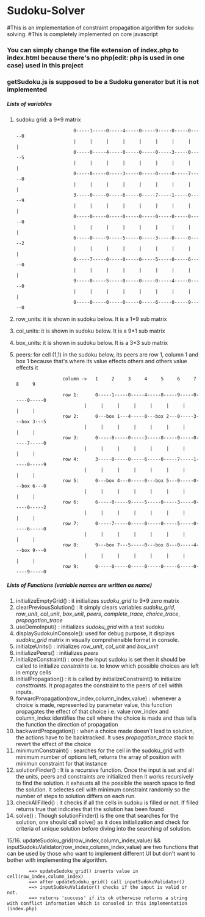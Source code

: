 # Sudoku-Solver
#This is an implementation of constraint propagation algorithm for sudoku solving.
#This is completely implemented on core javascript

### You can simply change the file extension of index.php to index.html because there's no php(edit: php is used in one case) used in this project
### getSudoku.js is supposed to be a Sudoku generator but it is not implemented

##### Lists of variables
1. sudoku grid: a 9*9 matrix

							0-----1-----0-----4-----0-----9-----0-----0-----0
							|     |     |     |     |     |     |     |     |
							0-----0-----4-----0-----0-----0-----3-----0-----5
							|     |     |     |     |     |     |     |     |
							0-----8-----0-----3-----0-----0-----0-----7-----0
							|     |     |     |     |     |     |     |     |
							3-----0-----0-----6-----0-----7-----1-----0-----9
							|     |     |     |     |     |     |     |     |
							0-----0-----0-----0-----0-----0-----0-----0-----0
							|     |     |     |     |     |     |     |     |
							6-----0-----9-----5-----0-----3-----0-----0-----2
							|     |     |     |     |     |     |     |     |
							0-----7-----0-----0-----0-----5-----0-----6-----0
							|     |     |     |     |     |     |     |     |
							9-----0-----5-----0-----0-----0-----4-----0-----0
							|     |     |     |     |     |     |     |     |
							0-----0-----0-----0-----0-----6-----0-----9-----0

2. row_units: it is shown in sudoku below. It is a 1*9 sub matrix 
3. col_units: it is shown in sudoku below. It is a 9*1 sub matrix
4. box_units: it is shown in sudoku below. It is a 3*3 sub matrix

3. peers: for cell (1,1) in the sudoku below, its peers are row 1, column 1 and box 1 because that's where its value effects others and others value effects it


						column ->   1	  2     3     4		5     6     7     8     9	 

						row 1:		0-----1-----0-----4-----0-----9-----0-----0-----0
								|     |     |     |     |     |     |     |     |
						row 2:		0---box 1---4-----0---box 2---0-----3---box 3---5
								|     |     |     |     |     |     |     |     |
						row 3:		0-----8-----0-----3-----0-----0-----0-----7-----0
								|     |     |     |     |     |     |     |     |
						row 4:		3-----0-----0-----6-----0-----7-----1-----0-----9
								|     |     |     |     |     |     |     |     |
						row 5:		0---box 4---0-----0---box 5---0-----0---box 6---0
								|     |     |     |     |     |     |     |     |
						row 6:		6-----0-----9-----5-----0-----3-----0-----0-----2
								|     |     |     |     |     |     |     |     |
						row 7:		0-----7-----0-----0-----0-----5-----0-----6-----0
								|     |     |     |     |     |     |     |     |
						row 8:		9---box 7---5-----0---box 8---0-----4---box 9---0
								|     |     |     |     |     |     |     |     |
						row 9:		0-----0-----0-----0-----0-----6-----0-----9-----0


##### Lists of Functions   (variable names are written as _name_)
 1.	initializeEmptyGrid() : it initializes _sudoku_grid_ to 9*9 zero matrix
 2. clearPreviousSolution() : It simply clears variables _sudoku_grid_, _row_unit_, _col_unit_, _box_unit_, _peers_, _complete_trace_, _choice_trace_, _propagation_trace_
 3. useDemoInput() : initializes _sudoku_grid_ with a test sudoku
 4. displaySudokuInConsole(): used for debug purpose, it displays _sudoku_grid_ matrix in visually comprehensible format in console.
 5. initialzeUnits() : initializes _row_unit_, _col_unit_ and _box_unit_
 6. initializePeers() : initializes _peers_
 7. initializeConstraint() : once the input sudoku is set then it should be called to initialize _constraints_ i.e. to know which possible choices are left in empty cells
 8. initialPropagation() : it is called by initializeConstraint() to initialize _consttraints_. It propagates the constraint to the peers of cell withh inputs.
 9. forwardPropagation(row_index,column_index,value) : whenever a choice is made, represented by parameter value, this function propagates the effect of that choice i.e. value
				row_index and column_index identifies the cell where the choice is made and thus tells the function the direction of propagation
 10. backwardPropagation() : when a choice made doesn't lead to solution, the actions have to be backtracked. It uses _propagation_trace_ stack to revert the effect of the choice
 11. minimumConstraint() : searches for the cell in the sudoku_grid with minimum number of options left, returns the array of position with minimun constraint for that instance
 12. solutionFinder() : It is a recursive function. Once the input is set and all the units, peers and constraints are initialized then it works recursively to find the solution.
				it exhausts all the possible the search space to find the solution. 
				It selectes cell with minimum constraint randomly so the number of steps to solution differs on each run.
 13. checkAllFilled() : it checks if all the cells in sudoku is filled or not. If filled returns true that indicates that the solution has been found
 14. solve() : Though solutionFinder() is the one that searches for the solution, one should call solve() as it does initialization and  check for criteria of unique solution
				before diving into the searching of solution.

 15/16. updateSudoku_grid(row_index,column_index,value) && inputSudokuValidator(row_index,column_index,value) are two functions that can be used by those who want to
			implement different UI but don't want to bother with implementing the algorithm.

			==> updateSudoku_grid() inserts value in cell(row_index,column_index)
			==> after updateSudoku_grid() call inputSudokuValidator()
			==> inputSudokuValidator() checks if the input is valid or not. 
			==> returns 'success' if its ok otherwise returns a string with conflict information which is consoled in this implementation (index.php)
